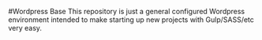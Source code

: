 #Wordpress Base
This repository is just a general configured Wordpress environment intended to make starting up new projects with Gulp/SASS/etc very easy.
